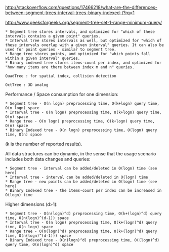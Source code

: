 

http://stackoverflow.com/questions/17466218/what-are-the-differences-between-segment-trees-interval-trees-binary-indexed-t?rq=1

http://www.geeksforgeeks.org/segment-tree-set-1-range-minimum-query/


    * Segment tree stores intervals, and optimized for "which of these intervals contains a given point" queries.
    * Interval tree stores intervals as well, but optimized for "which of these intervals overlap with a given interval" queries. It can also be used for point queries - similar to segment tree.
    * Range tree stores points, and optimized for "which points fall within a given interval" queries.
    * Binary indexed tree stores items-count per index, and optimized for "how many items are there between index m and n" queries.

    QuadTree : for spatial index, collision detection

    OctTree : 3D analog

Performance / Space consumption for one dimension:

    * Segment tree - O(n logn) preprocessing time, O(k+logn) query time, O(n logn) space
    * Interval tree - O(n logn) preprocessing time, O(k+logn) query time, O(n) space
    * Range tree - O(n logn) preprocessing time, O(k+logn) query time, O(n) space
    * Binary Indexed tree - O(n logn) preprocessing time, O(logn) query time, O(n) space

(k is the number of reported results).

All data structures can be dynamic, in the sense that the usage scenario includes both data changes and queries:

    * Segment tree - interval can be added/deleted in O(logn) time (see here)
    * Interval tree - interval can be added/deleted in O(logn) time
    * Range tree - new points can be added/deleted in O(logn) time (see here)
    * Binary Indexed tree - the items-count per index can be increased in O(logn) time

Higher dimensions (d>1):

    * Segment tree - O(n(logn)^d) preprocessing time, O(k+(logn)^d) query time, O(n(logn)^(d-1)) space
    * Interval tree - O(n logn) preprocessing time, O(k+(logn)^d) query time, O(n logn) space
    * Range tree - O(n(logn)^d) preprocessing time, O(k+(logn)^d) query time, O(n(logn)^(d-1))) space
    * Binary Indexed tree - O(n(logn)^d) preprocessing time, O((logn)^d) query time, O(n(logn)^d) space

